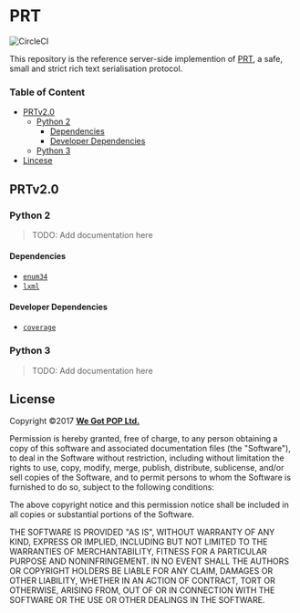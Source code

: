 # PRT
![CircleCI](https://circleci.com/gh/wegotpop/prt-server.png?circle-token=:circle-token)

This repository is the reference server-side implemention of [PRT][1], a safe,
small and strict rich text serialisation protocol.

### Table of Content

- [PRTv2.0](#prtv20)
    - [Python 2](#python-2)
        - [Dependencies](#dependencies)
        - [Developer Dependencies](#developer-dependencies)
    - [Python 3](#python-3)
- [Lincese](#license)



## PRTv2.0

### Python 2

> TODO: Add documentation here

#### Dependencies

- [`enum34`][2]
- [`lxml`][3]

#### Developer Dependencies

- [`coverage`][5]

### Python 3

> TODO: Add documentation here


## License

Copyright &copy;2017 [**We Got POP Ltd.**][4]

Permission is hereby granted, free of charge, to any person obtaining a copy of
this software and associated documentation files (the "Software"), to deal in
the Software without restriction, including without limitation the rights to
use, copy, modify, merge, publish, distribute, sublicense, and/or sell copies of
the Software, and to permit persons to whom the Software is furnished to do so,
subject to the following conditions:

The above copyright notice and this permission notice shall be included in all
copies or substantial portions of the Software.

THE SOFTWARE IS PROVIDED "AS IS", WITHOUT WARRANTY OF ANY KIND, EXPRESS OR
IMPLIED, INCLUDING BUT NOT LIMITED TO THE WARRANTIES OF MERCHANTABILITY, FITNESS
FOR A PARTICULAR PURPOSE AND NONINFRINGEMENT. IN NO EVENT SHALL THE AUTHORS OR
COPYRIGHT HOLDERS BE LIABLE FOR ANY CLAIM, DAMAGES OR OTHER LIABILITY, WHETHER
IN AN ACTION OF CONTRACT, TORT OR OTHERWISE, ARISING FROM, OUT OF OR IN
CONNECTION WITH THE SOFTWARE OR THE USE OR OTHER DEALINGS IN THE SOFTWARE.

<!-- anchors -->
[1]: https://github.com/wegotpop/prt
[2]: https://pypi.python.org/pypi/enum34
[3]: https://pypi.python.org/pypi/lxml
[4]: https://www.wegotpop.com
[5]: https://coverage.readthedocs.io
